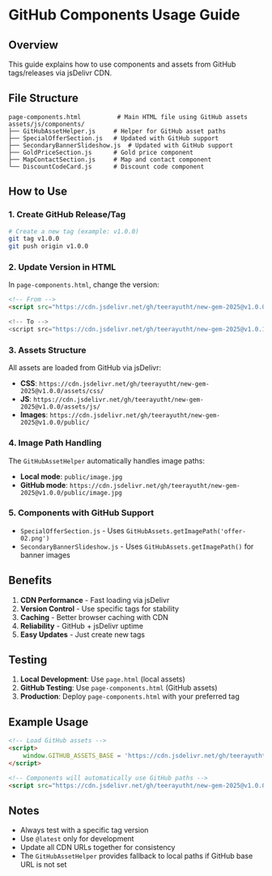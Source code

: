 # GitHub Components Usage Guide

## Overview
This guide explains how to use components and assets from GitHub tags/releases via jsDelivr CDN.

## File Structure
```
page-components.html          # Main HTML file using GitHub assets
assets/js/components/
├── GitHubAssetHelper.js     # Helper for GitHub asset paths
├── SpecialOfferSection.js   # Updated with GitHub support
├── SecondaryBannerSlideshow.js  # Updated with GitHub support
├── GoldPriceSection.js      # Gold price component
├── MapContactSection.js     # Map and contact component
└── DiscountCodeCard.js      # Discount code component
```

## How to Use

### 1. Create GitHub Release/Tag
```bash
# Create a new tag (example: v1.0.0)
git tag v1.0.0
git push origin v1.0.0
```

### 2. Update Version in HTML
In `page-components.html`, change the version:
```html
<!-- From -->
<script src="https://cdn.jsdelivr.net/gh/teerayutht/new-gem-2025@v1.0.0/...">

<!-- To -->
<script src="https://cdn.jsdelivr.net/gh/teerayutht/new-gem-2025@v1.0.1/...">
```

### 3. Assets Structure
All assets are loaded from GitHub via jsDelivr:
- **CSS**: `https://cdn.jsdelivr.net/gh/teerayutht/new-gem-2025@v1.0.0/assets/css/`
- **JS**: `https://cdn.jsdelivr.net/gh/teerayutht/new-gem-2025@v1.0.0/assets/js/`
- **Images**: `https://cdn.jsdelivr.net/gh/teerayutht/new-gem-2025@v1.0.0/public/`

### 4. Image Path Handling
The `GitHubAssetHelper` automatically handles image paths:
- **Local mode**: `public/image.jpg`
- **GitHub mode**: `https://cdn.jsdelivr.net/gh/teerayutht/new-gem-2025@v1.0.0/public/image.jpg`

### 5. Components with GitHub Support
- `SpecialOfferSection.js` - Uses `GitHubAssets.getImagePath('offer-02.png')`
- `SecondaryBannerSlideshow.js` - Uses `GitHubAssets.getImagePath()` for banner images

## Benefits
1. **CDN Performance** - Fast loading via jsDelivr
2. **Version Control** - Use specific tags for stability
3. **Caching** - Better browser caching with CDN
4. **Reliability** - GitHub + jsDelivr uptime
5. **Easy Updates** - Just create new tags

## Testing
1. **Local Development**: Use `page.html` (local assets)
2. **GitHub Testing**: Use `page-components.html` (GitHub assets)
3. **Production**: Deploy `page-components.html` with your preferred tag

## Example Usage
```html
<!-- Load GitHub assets -->
<script>
    window.GITHUB_ASSETS_BASE = 'https://cdn.jsdelivr.net/gh/teerayutht/new-gem-2025@v1.0.0';
</script>

<!-- Components will automatically use GitHub paths -->
<script src="https://cdn.jsdelivr.net/gh/teerayutht/new-gem-2025@v1.0.0/assets/js/components/SpecialOfferSection.js"></script>
```

## Notes
- Always test with a specific tag version
- Use `@latest` only for development
- Update all CDN URLs together for consistency
- The `GitHubAssetHelper` provides fallback to local paths if GitHub base URL is not set